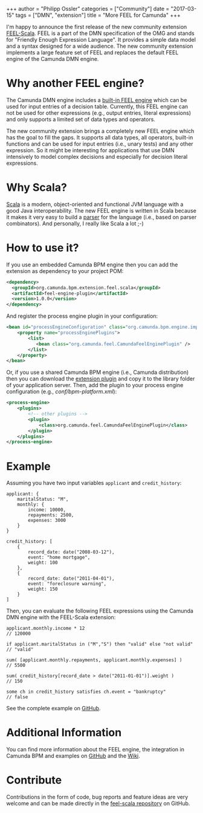 +++
author = "Philipp Ossler"
categories = ["Community"]
date = "2017-03-15"
tags = ["DMN", "extension"]
title = "More FEEL for Camunda"
+++

I'm happy to announce the first release of the new community extension [FEEL-Scala](https://github.com/camunda/feel-scala). FEEL is a part of the DMN specification of the OMG and stands for "Friendly Enough Expression Language". It provides a simple data model and a syntax designed for a wide audience. The new community extension implements a large feature set of FEEL and replaces the default FEEL engine of the Camunda DMN engine.

<!--more-->

# Why another FEEL engine?

The Camunda DMN engine includes a [built-in FEEL engine](https://docs.camunda.org/manual/latest/reference/dmn11/feel/) which can be used for input entries of a decision table. Currently, this FEEL engine can not be used for other expressions (e.g., output entries, literal expressions) and only supports a limited set of data types and operators. 

The new community extension brings a completely new FEEL engine which has the goal to fill the gaps. It supports all data types, all operators, built-in functions and can be used for input entries (i.e., unary tests) and any other expression. So it might be interesting for applications that use DMN intensively to model complex decisions and especially for decision literal expressions.

# Why Scala?

[Scala](http://scala-lang.org/) is a modern, object-oriented and functional JVM language with a good Java interoperability. The new FEEL engine is written in Scala because it makes it very easy to build a [parser](https://github.com/camunda/feel-scala/blob/master/feel-engine/src/main/scala/org/camunda/feel/parser/FeelParser.scala) for the language (i.e., based on parser combinators). And personally, I really like Scala a lot ;-)

# How to use it?

If you use an embedded Camunda BPM engine then you can add the extension as dependency to your project POM: 

```xml
<dependency>
  <groupId>org.camunda.bpm.extension.feel.scala</groupId>
  <artifactId>feel-engine-plugin</artifactId>
  <version>1.0.0</version>
</dependency>
```

And register the process engine plugin in your configuration:

```xml
<bean id="processEngineConfiguration" class="org.camunda.bpm.engine.impl.cfg.StandaloneProcessEngineConfiguration">
    <property name="processEnginePlugins">
        <list>
           <bean class="org.camunda.feel.CamundaFeelEnginePlugin" />
        </list>
    </property>
</bean>
```

Or, if you use a shared Camunda BPM engine (i.e., Camunda distribution) then you can download the [extension plugin](https://mvnrepository.com/artifact/org.camunda.bpm.extension.feel.scala/feel-engine-plugin/1.0.0) and copy it to the library folder of your application server. Then, add the plugin to your process engine configuration (e.g., _conf/bpm-platform.xml_):

```xml
<process-engine>
    <plugins>
        <!-- other plugins -->    
        <plugin>
            <class>org.camunda.feel.CamundaFeelEnginePlugin</class>
        </plugin>
    </plugins> 
</process-engine>
```


# Example

Assuming you have two input variables `applicant` and `credit_history`:

```
applicant: {
    maritalStatus: "M",
    monthly: {
        income: 10000,
        repayments: 2500,
        expenses: 3000
    }
}
  
credit_history: [ 
    {
        record_date: date("2008-03-12"),
        event: "home mortgage",
        weight: 100  
    },
    {
        record_date: date("2011-04-01"),
        event: "foreclosure warning",
        weight: 150  
    } 
]
```

Then, you can evaluate the following FEEL expressions using the Camunda DMN engine with the FEEL-Scala extension:

```
applicant.monthly.income * 12                                            // 120000

if applicant.maritalStatus in ("M","S") then "valid" else "not valid"    // "valid"

sum( [applicant.monthly.repayments, applicant.monthly.expenses] )        // 5500

sum( credit_history[record_date > date("2011-01-01")].weight )           // 150

some ch in credit_history satisfies ch.event = "bankruptcy"              // false
```

See the complete example on [GitHub](https://github.com/camunda/feel-scala/blob/master/examples/src/test/scala/org/camunda/feel/example/spec/SpecExampleTest.scala).

# Additional Information

You can find more information about the FEEL engine, the integration in Camunda BPM and examples on [GitHub](https://github.com/camunda/feel-scala) and the [Wiki](https://github.com/camunda/feel-scala/wiki). 

# Contribute

Contributions in the form of code, bug reports and feature ideas are very welcome and can be made directly in the [feel-scala repository](https://github.com/camunda/feel-scala) on GitHub.
